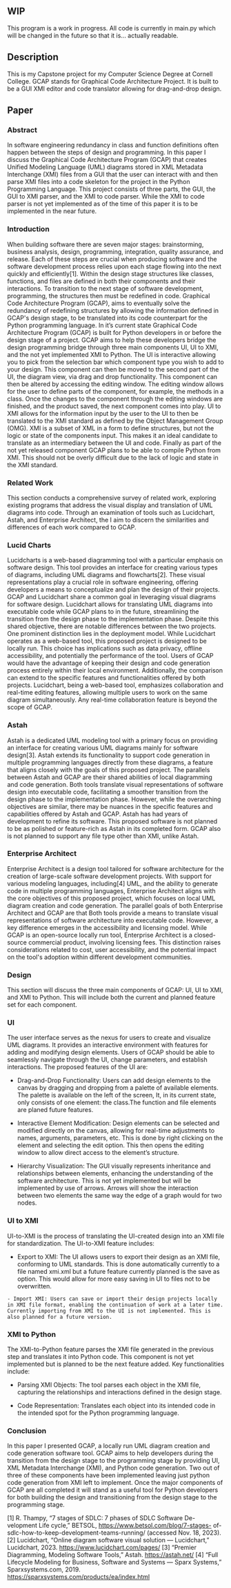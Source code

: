 ## WIP
This program is a work in progress. All code is currently in main.py which will be changed in the future so that it is... actually readable.
## Description
This is my Capstone project for my Computer Science Degree at Cornell College. GCAP stands for Graphical Code Architecture Project. It is built to be a GUI XMI editor and code translator allowing for drag-and-drop design.
## Paper
### Abstract

In software engineering redundancy in class and function definitions often happen between the steps of design and programming. In this paper I discuss the Graphical Code Architecture Program (GCAP) that creates Unified Modeling Language (UML) diagrams stored in XML Metadata Interchange (XMI) files from a GUI that the user can interact with and then parse XMI files into a code skeleton for the project in the Python Programming Language. This project consists of three parts, the GUI, the GUI to XMI parser, and the XMI to code parser. While the XMI to code parser is not yet implemented as of the time of this paper it is to be implemented in the near future.


### Introduction

When building software there are seven major stages: brainstorming, business analysis, design, programming, integration, quality assurance, and release. Each of these steps are crucial when producing software and the software development process relies upon each stage flowing into the next quickly and efficiently[1]. Within the design stage structures like classes, functions, and files are defined in both their components and their interactions. To transition to the next stage of software development, programming, the structures then must be redefined in code. Graphical Code Architecture Program (GCAP), aims to eventually solve the redundancy of redefining structures by allowing the information defined in GCAP's design stage, to be translated into its code counterpart for the Python programming language.
In it’s current state Graphical Code Architecture Program (GCAP) is built for Python developers in or before the design stage of a project. GCAP aims to help these developers bridge the design programming bridge through three main components UI, UI to XMI, and the not yet implemented XMI to Python. The UI is interactive allowing you to pick from the selection bar which component type you wish to add to your design. This component can then be moved to the second part of the UI, the diagram view, via drag and drop functionality. This component can then be altered by accessing the editing window. The editing window allows for the user to define parts of the component, for example, the methods in a class. Once the changes to the component through the editing windows are finished, and the product saved, the next component comes into play. UI to XMI allows for the information input by the user to the UI to then be translated to the XMI standard as defined by the Object Management Group (OMG). XMI is a subset of XML in a form to define structures, but not the logic or state of the components input. This makes it an ideal candidate to translate as an intermediary between the UI and code. Finally as part of the not yet released component GCAP plans to be able to compile Python from XMI. This should not be overly difficult due to the lack of logic and state in the XMI standard.

### Related Work


This section conducts a comprehensive survey of related work, exploring existing programs that address the visual display and translation of UML diagrams into code. Through an examination of tools such as  Lucidchart, Astah, and Enterprise Architect, the I aim to discern the similarities and differences of each work compared to GCAP.

### Lucid Charts

Lucidcharts is a web-based diagramming tool with a particular emphasis on software design. This tool provides an interface for creating various types of diagrams, including UML diagrams and flowcharts[2]. These visual representations play a crucial role in software engineering, offering developers a means to conceptualize and plan the design of their projects.
GCAP and Lucidchart share a common goal in leveraging visual diagrams for software design. Lucidchart allows for translating UML diagrams into executable code while GCAP plans to in the future, streamlining the transition from the design phase to the implementation phase. Despite this shared objective, there are notable differences between the two projects.
One prominent distinction lies in the deployment model. While Lucidchart operates as a web-based tool, this proposed project is designed to be locally run. This choice has implications such as data privacy, offline accessibility, and potentially the performance of the tool. Users of GCAP would have the advantage of keeping their design and code generation process entirely within their local environment.
Additionally, the comparison can extend to the specific features and functionalities offered by both projects. Lucidchart, being a web-based tool, emphasizes collaboration and real-time editing features, allowing multiple users to work on the same diagram simultaneously. Any real-time collaboration feature is beyond the scope of GCAP.

### Astah

Astah is a dedicated UML modeling tool with a primary focus on providing an interface for creating various UML diagrams mainly for software design[3]. Astah extends its functionality to support code generation in multiple programming languages directly from these diagrams, a feature that aligns closely with the goals of this proposed project.
The parallels between Astah and GCAP are their shared abilities of local diagramming and code generation. Both tools translate visual representations of software design into executable code, facilitating a smoother transition from the design phase to the implementation phase.
However, while the overarching objectives are similar, there may be nuances in the specific features and capabilities offered by Astah and GCAP. Astah has had years of development to refine its software. This proposed software is not planned to be as polished or feature-rich as Astah in its completed form. GCAP also is not planned to support any file type other than XMI, unlike Astah.

### Enterprise Architect

Enterprise Architect is a design tool tailored for software architecture for the creation of large-scale software development projects. With support for various modeling languages, including[4] UML, and the ability to generate code in multiple programming languages, Enterprise Architect aligns with the core objectives of this proposed project, which focuses on local UML diagram creation and code generation.
The parallel goals of both Enterprise Architect and GCAP are that Both tools provide a means to translate visual representations of software architecture into executable code.
However, a key difference emerges in the accessibility and licensing model. While GCAP is an open-source locally run tool, Enterprise Architect is a closed-source commercial product, involving licensing fees. This distinction raises considerations related to cost, user accessibility, and the potential impact on the tool's adoption within different development communities.

### Design

This section will discuss the three main components of GCAP: UI, UI to XMI, and XMI to Python. This will include both the current and planned feature set for each component.

### UI


The user interface serves as the nexus for users to create and visualize UML diagrams. It provides an interactive environment with features for adding and modifying design elements. Users of GCAP should be able to seamlessly navigate through the UI, change parameters, and establish interactions. The proposed features of the UI are:

   - Drag-and-Drop Functionality: Users can add design elements to the canvas by dragging and dropping from a palette of available elements. The palette is available on the left of the screen, It, in its current state, only consists of one element: the class.The function and file elements are planed future features.

   - Interactive Element Modification: Design elements can be selected and modified directly on the canvas, allowing for real-time adjustments to names, arguments, parameters, etc. This is done by right clicking on the element and selecting the edit option. This then opens the editing window to allow direct access to the element’s structure.

   - Hierarchy Visualization: The GUI visually represents inheritance and relationships between elements, enhancing the understanding of the software architecture. This is not yet implemented but will be implemented by use of arrows. Arrows will show the interaction between two elements the same way the edge of a graph would for two nodes.



### UI to XMI

UI-to-XMI is the process of translating the UI-created design into an XMI file for standardization. The UI-to-XMI feature includes:

   - Export to XMI: The UI allows users to export their design as an XMI file, conforming to UML standards. This is done automatically currently to a file named xmi.xml but a future feature currently planned is the save as option. This would allow for more easy saving in UI to files not to be overwritten.

    - Import XMI: Users can save or import their design projects locally in XMI file format, enabling the continuation of work at a later time. Currently importing from XMI to the UI is not implemented. This is also planned for a future version.

### XMI to Python


The XMI-to-Python feature parses the XMI file generated in the previous step and translates it into Python code. This component is not yet implemented but is planned to be the next feature added. Key functionalities include:

   - Parsing XMI Objects: The tool parses each object in the XMI file, capturing the relationships and interactions defined in the design stage.

   - Code Representation: Translates each object into its intended code in the intended spot for the Python programming language.

### Conclusion

In this paper I presented GCAP, a locally run UML diagram creation and code generation software tool. GCAP aims to help developers during the transition from the design stage to the programming stage by providing UI, XML Metadata Interchange (XMI), and Python code generation. Two out of three of these components have been implemented leaving just python code generation from XMI left to implement. Once the major components of GCAP are all completed it will stand as a useful tool for Python developers for both building the design and transitioning from the design stage to the programming stage.


[1] R. Thampy, “7 stages of SDLC: 7 phases of SDLC Software De-
velopment Life cycle,” BETSOL, https://www.betsol.com/blog/7-stages-
of-sdlc-how-to-keep-development-teams-running/ (accessed Nov. 18,
2023).
[2] Lucidchart, “Online diagram software visual solution — Lucidchart,”
Lucidchart, 2023. https://www.lucidchart.com/pages/
[3] “Premier Diagramming, Modeling Software Tools,” Astah.
https://astah.net/
[4] “Full Lifecycle Modeling for Business, Software and
Systems — Sparx Systems,” Sparxsystems.com, 2019.
https://sparxsystems.com/products/ea/index.html
